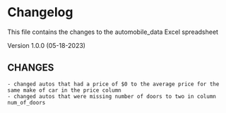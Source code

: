 # Changelog
This file contains the changes to the automobile_data Excel spreadsheet

Version 1.0.0 (05-18-2023)

## CHANGES
    - changed autos that had a price of $0 to the average price for the same make of car in the price column
    - changed autos that were missing number of doors to two in column num_of_doors
